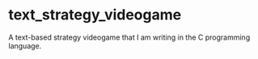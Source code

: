 # text_strategy_videogame
A text-based strategy videogame that I am writing in the C programming language.

